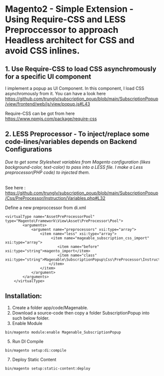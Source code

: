 # Magento2 - Simple Extension - Using Require-CSS and LESS Preproccessor to approach Headless architect for CSS and avoid CSS inlines.  


## 1. Use Require-CSS to load CSS asynchromously for a specific UI component 

I implement a popup as UI Component. In this component, I load CSS asynchromously from it. You can have a look here https://github.com/trunglv/subscription_poup/blob/main/SubscriptionPopup/view/frontend/web/js/view/popup.js#L43

Require-CSS can be got from here https://www.npmjs.com/package/require-css

## 2. LESS Preprocessor - To inject/replace some code-lines/variables depends on Backend Configurations 

###### Due to get some Stylesheet variables from Magento configuration (likes background-color, text-color) to pass into a LESS file. I make a Less preprocessor(PHP code) to injected them.
See here : https://github.com/trunglv/subscription_poup/blob/main/SubscriptionPopup/Css/PreProcessor/Instruction/Variables.php#L32

Define a new preproccessor from di.xml
```
<virtualType name="AssetPreProcessorPool" type="Magento\Framework\View\Asset\PreProcessor\Pool">
        <arguments>
            <argument name="preprocessors" xsi:type="array">
                <item name="less" xsi:type="array">
                     <item name="mageable_subscription_css_import" xsi:type="array">
                        <item name="before" xsi:type="string">magento_import</item>
                        <item name="class" xsi:type="string">Magenable\SubscriptionPopup\Css\PreProcessor\Instruction\Variables</item>
                    </item>
                </item>
            </argument>
        </arguments>
    </virtualType>
```

## Installation: 
1. Create a folder app/code/Magenable.
2. Download a source-code then copy a folder SubscriptionPopup into such below folder.
3. Enable Module 
```
bin/magento module:enable Magenable_SubscriptionPopup
```
5. Run DI Compile
```
bin/magento setup:di:compile
```
7. Deploy Static Content 
```
bin/magento setup:static-content:deploy
```
